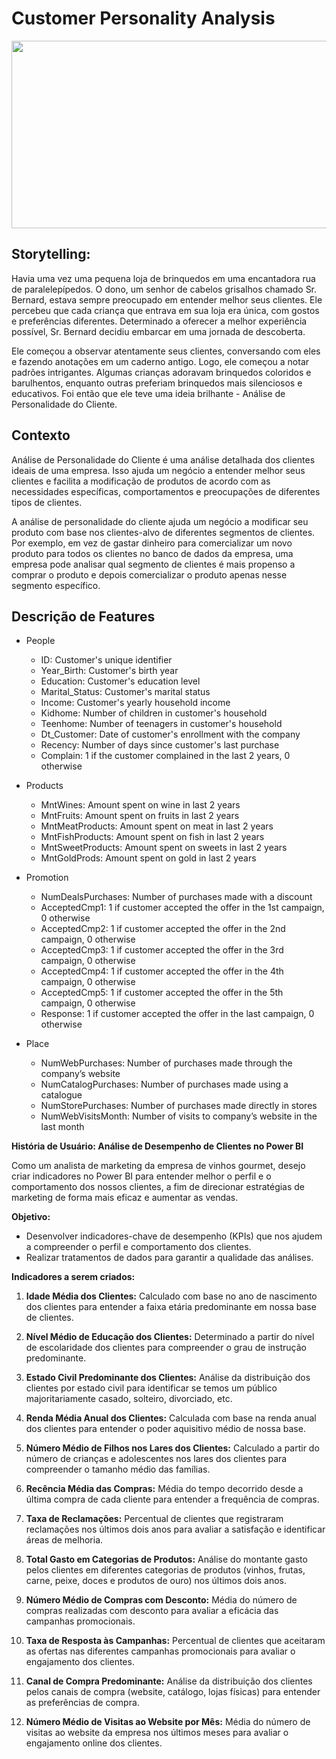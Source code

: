 # Customer Personality Analysis

<p align="center">
  <img width="780" height="300" src="[https://www.jornalismo.ufv.br/cinecom/wp-content/uploads/2021/06/reality-show.jpg](https://miro.medium.com/v2/resize:fit:1200/0*VTBz1Op6jnk0_wZ4.jpg)">
</p>

## Storytelling:

Havia uma vez uma pequena loja de brinquedos em uma encantadora rua de paralelepípedos. O dono, um senhor de cabelos grisalhos chamado Sr. Bernard, estava sempre preocupado em entender melhor seus clientes. Ele percebeu que cada criança que entrava em sua loja era única, com gostos e preferências diferentes. Determinado a oferecer a melhor experiência possível, Sr. Bernard decidiu embarcar em uma jornada de descoberta.

Ele começou a observar atentamente seus clientes, conversando com eles e fazendo anotações em um caderno antigo. Logo, ele começou a notar padrões intrigantes. Algumas crianças adoravam brinquedos coloridos e barulhentos, enquanto outras preferiam brinquedos mais silenciosos e educativos. Foi então que ele teve uma ideia brilhante - Análise de Personalidade do Cliente.


## Contexto
Análise de Personalidade do Cliente é uma análise detalhada dos clientes ideais de uma empresa. Isso ajuda um negócio a entender melhor seus clientes e facilita a modificação de produtos de acordo com as necessidades específicas, comportamentos e preocupações de diferentes tipos de clientes.

A análise de personalidade do cliente ajuda um negócio a modificar seu produto com base nos clientes-alvo de diferentes segmentos de clientes. Por exemplo, em vez de gastar dinheiro para comercializar um novo produto para todos os clientes no banco de dados da empresa, uma empresa pode analisar qual segmento de clientes é mais propenso a comprar o produto e depois comercializar o produto apenas nesse segmento específico.

## Descrição de Features

- People
  - ID: Customer's unique identifier
  - Year_Birth: Customer's birth year
  - Education: Customer's education level
  - Marital_Status: Customer's marital status
  - Income: Customer's yearly household income
  - Kidhome: Number of children in customer's household
  - Teenhome: Number of teenagers in customer's household
  - Dt_Customer: Date of customer's enrollment with the company
  - Recency: Number of days since customer's last purchase
  - Complain: 1 if the customer complained in the last 2 years, 0 otherwise

- Products
  - MntWines: Amount spent on wine in last 2 years
  - MntFruits: Amount spent on fruits in last 2 years
  - MntMeatProducts: Amount spent on meat in last 2 years
  - MntFishProducts: Amount spent on fish in last 2 years
  - MntSweetProducts: Amount spent on sweets in last 2 years
  - MntGoldProds: Amount spent on gold in last 2 years


- Promotion
  - NumDealsPurchases: Number of purchases made with a discount
  - AcceptedCmp1: 1 if customer accepted the offer in the 1st campaign, 0 otherwise
  - AcceptedCmp2: 1 if customer accepted the offer in the 2nd campaign, 0 otherwise
  - AcceptedCmp3: 1 if customer accepted the offer in the 3rd campaign, 0 otherwise
  - AcceptedCmp4: 1 if customer accepted the offer in the 4th campaign, 0 otherwise
  - AcceptedCmp5: 1 if customer accepted the offer in the 5th campaign, 0 otherwise
  - Response: 1 if customer accepted the offer in the last campaign, 0 otherwise

- Place
  - NumWebPurchases: Number of purchases made through the company’s website
  - NumCatalogPurchases: Number of purchases made using a catalogue
  - NumStorePurchases: Number of purchases made directly in stores
  - NumWebVisitsMonth: Number of visits to company’s website in the last month
 
**História de Usuário: Análise de Desempenho de Clientes no Power BI**

Como um analista de marketing da empresa de vinhos gourmet, desejo criar indicadores no Power BI para entender melhor o perfil e o comportamento dos nossos clientes, a fim de direcionar estratégias de marketing de forma mais eficaz e aumentar as vendas.

**Objetivo:**
- Desenvolver indicadores-chave de desempenho (KPIs) que nos ajudem a compreender o perfil e comportamento dos clientes.
- Realizar tratamentos de dados para garantir a qualidade das análises.

**Indicadores a serem criados:**

1. **Idade Média dos Clientes:** Calculado com base no ano de nascimento dos clientes para entender a faixa etária predominante em nossa base de clientes.

2. **Nível Médio de Educação dos Clientes:** Determinado a partir do nível de escolaridade dos clientes para compreender o grau de instrução predominante.

3. **Estado Civil Predominante dos Clientes:** Análise da distribuição dos clientes por estado civil para identificar se temos um público majoritariamente casado, solteiro, divorciado, etc.

4. **Renda Média Anual dos Clientes:** Calculada com base na renda anual dos clientes para entender o poder aquisitivo médio de nossa base.

5. **Número Médio de Filhos nos Lares dos Clientes:** Calculado a partir do número de crianças e adolescentes nos lares dos clientes para compreender o tamanho médio das famílias.

6. **Recência Média das Compras:** Média do tempo decorrido desde a última compra de cada cliente para entender a frequência de compras.

7. **Taxa de Reclamações:** Percentual de clientes que registraram reclamações nos últimos dois anos para avaliar a satisfação e identificar áreas de melhoria.

8. **Total Gasto em Categorias de Produtos:** Análise do montante gasto pelos clientes em diferentes categorias de produtos (vinhos, frutas, carne, peixe, doces e produtos de ouro) nos últimos dois anos.

9. **Número Médio de Compras com Desconto:** Média do número de compras realizadas com desconto para avaliar a eficácia das campanhas promocionais.

10. **Taxa de Resposta às Campanhas:** Percentual de clientes que aceitaram as ofertas nas diferentes campanhas promocionais para avaliar o engajamento dos clientes.

11. **Canal de Compra Predominante:** Análise da distribuição dos clientes pelos canais de compra (website, catálogo, lojas físicas) para entender as preferências de compra.

12. **Número Médio de Visitas ao Website por Mês:** Média do número de visitas ao website da empresa nos últimos meses para avaliar o engajamento online dos clientes.



